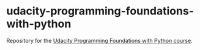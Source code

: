 # udacity-programming-foundations-with-python

Repository for the [Udacity Programming Foundations with Python course](https://www.udacity.com/course/ud036).
